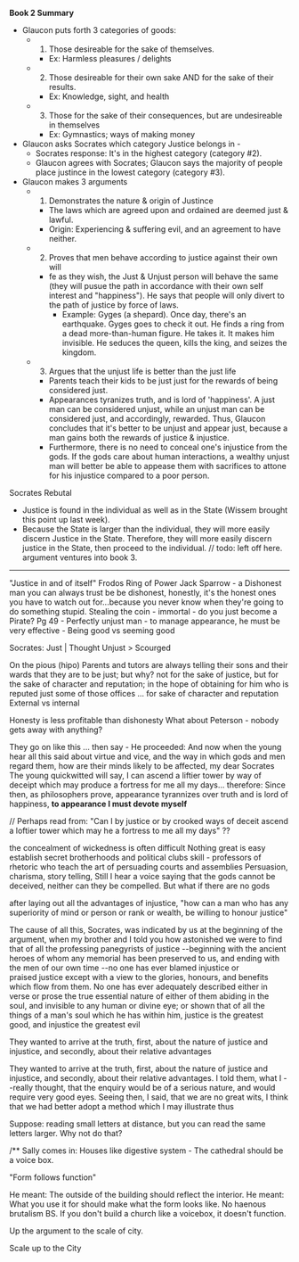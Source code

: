 **Book 2 Summary**

- Glaucon puts forth 3 categories of goods:
	- 1) Those desireable for the sake of themselves.
		- Ex: Harmless pleasures / delights
	- 2) Those desireable for their own sake AND for the sake of their results.
		- Ex: Knowledge, sight, and health
	- 3) Those for the sake of their consequences, but are undesireable in themselves
		- Ex: Gymnastics; ways of making money
- Glaucon asks Socrates which category Justice belongs in -
	- Socrates response: It's in the highest category (category #2).
	- Glaucon agrees with Socrates; Glaucon says the majority of people place justince in the lowest category (category #3).
- Glaucon makes 3 arguments
	- 1) Demonstrates the nature & origin of Justince
		- The laws which are agreed upon and ordained are deemed just & lawful.
		- Origin: Experiencing & suffering evil, and an agreement to have neither.
	- 2) Proves that men behave according to justice against their own will
		- fe as they wish, the Just & Unjust person will behave the same (they will pusue the path in accordance with their own self interest and "happiness"). He says that people will only divert to the path of justice by force of laws.
			- Example: Gyges (a shepard). Once day, there's an earthquake. Gyges goes to check it out. He finds a ring from a dead more-than-human figure. He takes it. It makes him invisible. He seduces the queen, kills the king, and seizes the kingdom.
	- 3) Argues that the unjust life is better than the just life
		- Parents teach their kids to be just just for the rewards of being considered just.
		- Appearances tyranizes truth, and is lord of 'happiness'. A just man can be considered unjust, while an unjust man can be considered just, and accordingly, rewarded. Thus, Glaucon concludes that it's better to be unjust and appear just, because a man gains both the rewards of justice & injustice.
		- Furthermore, there is no need to conceal one's injustice from the gods. If the gods care about human interactions, a wealthy unjust man will better be able to appease them with sacrifices to attone for his injustice compared to a poor person.

Socrates Rebutal
- Justice is found in the individual as well as in the State (Wissem brought this point up last week).
- Because the State is larger than the individual, they will more easily discern Justice in the State. Therefore, they will more easily discern justice in the State, then proceed to the individual.
// todo: left off here. argument ventures into book 3.

---
"Justice in and of itself"
Frodos Ring of Power
Jack Sparrow - a Dishonest man you can always trust be be dishonest, honestly, it's the honest ones you have to watch out for...because you never know when they're going to do something stupid.
Stealing the coin - immortal - do you just become a Pirate?
Pg 49 - Perfectly unjust man - to manage appearance, he must be very effective - 
Being good vs seeming good

Socrates:
Just | Thought Unjust > Scourged

On the pious (hipo)
Parents and tutors are always telling their sons and their wards that they are to be just; but why? not for the sake of justice, but for the sake of character and reputation; in the hope of obtaining for him who is reputed just some of those offices ... for sake of character and reputation
External vs internal

Honesty is less profitable than dishonesty
What about Peterson - nobody gets away with anything?

They go on like this ... then say -
He proceeded: And now when the young hear all this said about virtue and vice, and the way in which gods and men regard them, how are their minds likely to be affected, my dear Socrates
The young quickwitted will say, I can ascend a liftier tower by way of deceipt which may produce a fortress for me all my days... therefore:
Since then, as philosophers prove, appearance tyrannizes over truth and is lord of happiness, **to appearance I must devote myself**

// Perhaps read from: 
"Can I by justice or by crooked ways of deceit ascend a loftier tower which may he a fortress to me all my days" ??

the concealment of wickedness is often difficult
Nothing great is easy
establish secret brotherhoods and political clubs
skill - professors of rhetoric who teach the art of persuading courts and assemblies
Persuasion, charisma, story telling,
Still I hear a voice saying that the gods cannot be deceived, neither can they be compelled. But what if there are no gods

after laying out all the advantages of injustice,
"how can a man who has any superiority of mind or person or rank or wealth, be willing to honour justice"

The cause of all this, Socrates, was indicated by us at the beginning of the argument, when my brother and I told you how astonished we were to find that of all the professing panegyrists of justice --beginning with the ancient heroes of whom any memorial has been preserved to us, and ending with the men of our own time --no one has ever blamed injustice or praised justice except with a view to the glories, honours, and benefits which flow from them. No one has ever adequately described either in verse or prose the true essential nature of either of them abiding in the soul, and invisible to any human or divine eye; or shown that of all the things of a man's soul which he has within him, justice is the greatest good, and injustice the greatest evil

They wanted to arrive at the truth, first, about the nature of justice and injustice, and secondly, about their relative advantages

They wanted to arrive at the truth, first, about the nature of justice and injustice, and secondly, about their relative advantages. I told them, what I --really thought, that the enquiry would be of a serious nature, and would require very good eyes. Seeing then, I said, that we are no great wits, I think that we had better adopt a method which I may illustrate thus

Suppose: reading small letters at distance, but you can read the same letters larger. Why not do that?


/**
Sally comes in:
Houses like digestive system - 
The cathedral should be a voice box.

"Form follows function"

He meant: The outside of the building should reflect the interior.
He meant: What you use it for should make what the form looks like.
No haenous brutalism BS. If you don't build a church like a voicebox, it doesn't function.


Up the argument to the scale of city.

Scale up to the City